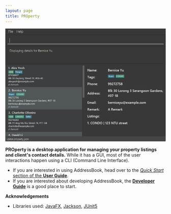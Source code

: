 ```yaml
---
layout: page
title: PROperty
---
```


[//]: # ([![CI Status]&#40;https://github.com/se-edu/addressbook-level3/workflows/Java%20CI/badge.svg&#41;]&#40;https://github.com/se-edu/addressbook-level3/actions&#41;)

[//]: # ([![codecov]&#40;https://codecov.io/gh/se-edu/addressbook-level3/branch/master/graph/badge.svg&#41;]&#40;https://codecov.io/gh/se-edu/addressbook-level3&#41;)

[//]: # (The commented out section is not relevent to PROperty. However, I do not know how to properly change the links such that it reflect PROperty's content. Hence, I have left it commented out for future reference.)

![Ui](images/Ui.png)

**PROperty is a desktop application for managing your property listings and client's contact details.**
While it has a GUI, most of the user interactions happen using a CLI (Command Line Interface).

* If you are interested in using AddressBook, head over to the [_Quick Start_ section of the **User Guide**](UserGuide.html#quick-start).
* If you are interested about developing AddressBook, the [**Developer Guide**](DeveloperGuide.html) is a good place to start.


**Acknowledgements**

* Libraries used: [JavaFX](https://openjfx.io/), [Jackson](https://github.com/FasterXML/jackson), [JUnit5](https://github.com/junit-team/junit5)
